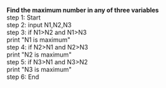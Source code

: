 **Find the maximum number in any of three variables**\
step 1: Start\
step 2: input N1,N2,N3\
step 3: if N1>N2 and N1>N3\
            print "N1 is maximum"\
step 4: if N2>N1 and N2>N3\
            print "N2 is maximum"\
step 5: if N3>N1 and N3>N2\
            print "N3 is maximum"\
 step 6: End          
            
